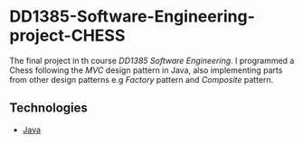 # DD1385-Software-Engineering-project-CHESS
The final project in th course *DD1385 Software Engineering*. I programmed a Chess following the _MVC_ design pattern in Java, also implementing parts from other design patterns e.g _Factory_ pattern and _Composite_ pattern. 

## Technologies

-   [Java](https://en.wikipedia.org/wiki/Java_(programming_language))
